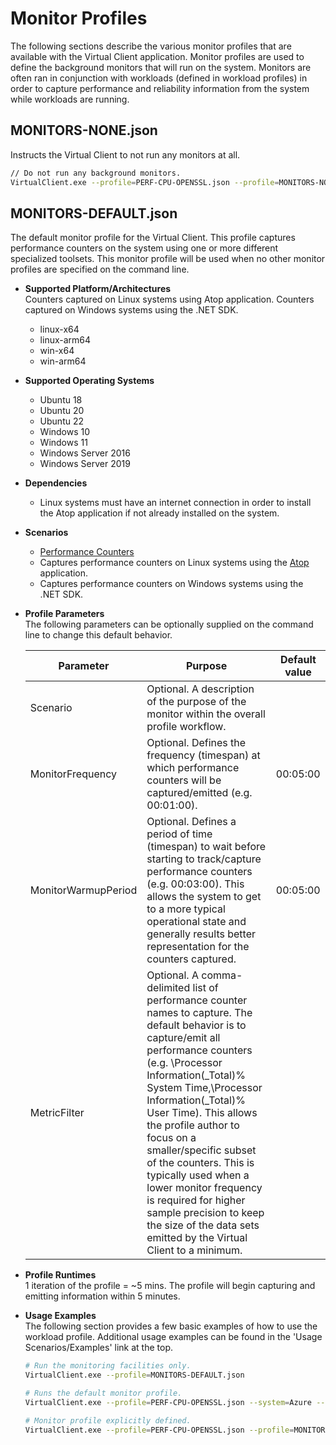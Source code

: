 ﻿# Monitor Profiles
The following sections describe the various monitor profiles that are available with the Virtual Client application. Monitor profiles are used to 
define the background monitors that will run on the system. Monitors are often ran in conjunction with workloads (defined in workload profiles) in
order to capture performance and reliability information from the system while workloads are running.

## MONITORS-NONE.json
Instructs the Virtual Client to not run any monitors at all.

``` bash
// Do not run any background monitors.
VirtualClient.exe --profile=PERF-CPU-OPENSSL.json --profile=MONITORS-NONE.json --system=Azure --timeout=1440 --packageStore="{BlobConnectionString|SAS Uri}"
```

## MONITORS-DEFAULT.json
The default monitor profile for the Virtual Client. This profile captures performance counters on the system using one or more different specialized
toolsets. This monitor profile will be used when no other monitor profiles are specified on the command line.

* **Supported Platform/Architectures**  
  Counters captured on Linux systems using Atop application. Counters captured on Windows systems using the .NET SDK.

  * linux-x64
  * linux-arm64
  * win-x64
  * win-arm64

* **Supported Operating Systems**
  * Ubuntu 18
  * Ubuntu 20
  * Ubuntu 22
  * Windows 10
  * Windows 11
  * Windows Server 2016
  * Windows Server 2019

* **Dependencies**  
  * Linux systems must have an internet connection in order to install the Atop application if not already installed on the system.

* **Scenarios**  
  * [Performance Counters](./0100-perf-counter-metrics.md)
  * Captures performance counters on Linux systems using the [Atop](./0001-atop.md) application.
  * Captures performance counters on Windows systems using the .NET SDK.

* **Profile Parameters**  
  The following parameters can be optionally supplied on the command line to change this default behavior.

  | Parameter                 | Purpose                                                                         | Default value |
  |---------------------------|---------------------------------------------------------------------------------|---------------|
  | Scenario                  | Optional. A description of the purpose of the monitor within the overall profile workflow. |    |
  | MonitorFrequency          | Optional. Defines the frequency (timespan) at which performance counters will be captured/emitted (e.g. 00:01:00). | 00:05:00 |
  | MonitorWarmupPeriod       | Optional. Defines a period of time (timespan) to wait before starting to track/capture performance counters (e.g. 00:03:00). This allows the system to get to a more typical operational state and generally results better representation for the counters captured. | 00:05:00 |
  | MetricFilter              | Optional. A comma-delimited list of performance counter names to capture. The default behavior is to capture/emit all performance counters (e.g. \Processor Information(_Total)\% System Time,\Processor Information(_Total)\% User Time). This allows the profile author to focus on a smaller/specific subset of the counters. This is typically used when a lower monitor frequency is required for higher sample precision to keep the size of the data sets emitted by the Virtual Client to a minimum. | |

* **Profile Runtimes**  
  1 iteration of the profile = ~5 mins. The profile will begin capturing and emitting information within 5 minutes.

* **Usage Examples**  
  The following section provides a few basic examples of how to use the workload profile. Additional usage examples can be found in the
  'Usage Scenarios/Examples' link at the top.

  ``` bash
  # Run the monitoring facilities only.
  VirtualClient.exe --profile=MONITORS-DEFAULT.json

  # Runs the default monitor profile.
  VirtualClient.exe --profile=PERF-CPU-OPENSSL.json --system=Azure --timeout=1440 --packageStore="{BlobConnectionString|SAS Uri}"

  # Monitor profile explicitly defined.
  VirtualClient.exe --profile=PERF-CPU-OPENSSL.json --profile=MONITORS-DEFAULT.json --system=Azure --timeout=1440 --packageStore="{BlobConnectionString|SAS Uri}"

  ```
